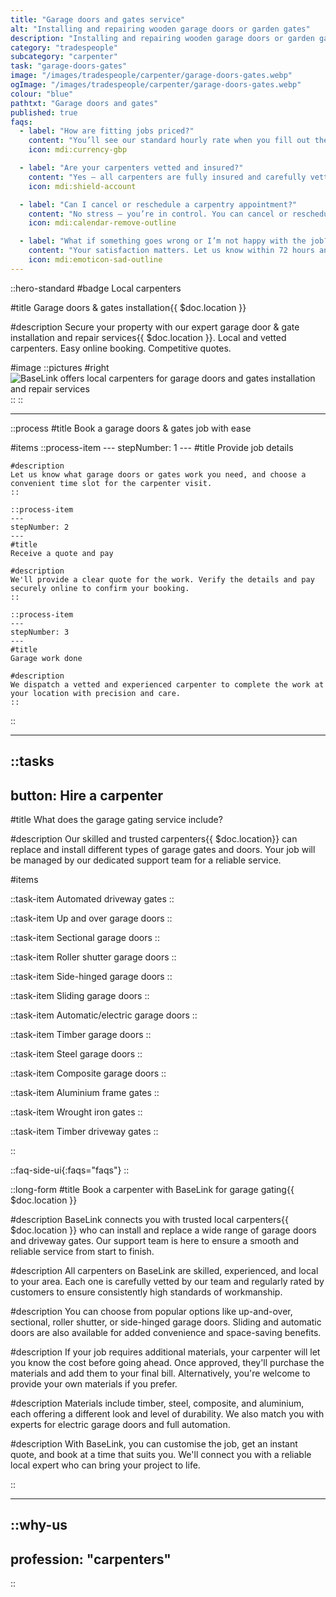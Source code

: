 ```yaml
---
title: "Garage doors and gates service"
alt: "Installing and repairing wooden garage doors or garden gates"
description: "Installing and repairing wooden garage doors or garden gates"
category: "tradespeople"
subcategory: "carpenter"
task: "garage-doors-gates"
image: "/images/tradespeople/carpenter/garage-doors-gates.webp"
ogImage: "/images/tradespeople/carpenter/garage-doors-gates.webp"
colour: "blue"
pathtxt: "Garage doors and gates"
published: true
faqs:
  - label: "How are fitting jobs priced?"
    content: "You’ll see our standard hourly rate when you fill out the form, but final pricing depends on the scope of work. Once submitted, we’ll review the details and get back to you with a tailored quote and estimated time to complete the job. The minimum booking is one hour."
    icon: mdi:currency-gbp

  - label: "Are your carpenters vetted and insured?"
    content: "Yes – all carpenters are fully insured and carefully vetted. We run background checks, interview each candidate, and assess their experience before they join BaseLink. But it doesn’t stop there – we collect ongoing feedback after every clean to make sure only the best stick around. So you get safe, reliable service every time."
    icon: mdi:shield-account

  - label: "Can I cancel or reschedule a carpentry appointment?"
    content: "No stress – you’re in control. You can cancel or reschedule your booking anytime up to 24 hours before the clean, free of charge. Just log in to your account and manage everything online in a few clicks. Need to make a last-minute change? We’ll do our best to help – just get in touch."
    icon: mdi:calendar-remove-outline

  - label: "What if something goes wrong or I’m not happy with the job?"
    content: "Your satisfaction matters. Let us know within 72 hours and we’ll put things right with another visit free of charge. We review feedback after every job to keep our service standards high."
    icon: mdi:emoticon-sad-outline
---
```


::hero-standard
#badge
Local carpenters

#title
Garage doors & gates installation{{ $doc.location }}

#description
Secure your property with our expert garage door & gate installation and repair services{{ $doc.location }}. Local and vetted carpenters. Easy online booking. Competitive quotes.

#image
    ::pictures
    #right
    ![BaseLink offers local carpenters for garage doors and gates installation and repair services](/images/tradespeople/carpenter/garage-doors-gates.webp)
    ::
::

---

::process
#title
Book a garage doors & gates job with ease

#items
    ::process-item
    ---
    stepNumber: 1
    ---
    #title
    Provide job details

    #description
    Let us know what garage doors or gates work you need, and choose a convenient time slot for the carpenter visit.
    ::
    
    ::process-item
    ---
    stepNumber: 2
    ---
    #title
    Receive a quote and pay

    #description
    We'll provide a clear quote for the work. Verify the details and pay securely online to confirm your booking.
    ::

    ::process-item
    ---
    stepNumber: 3
    ---
    #title
    Garage work done

    #description
    We dispatch a vetted and experienced carpenter to complete the work at your location with precision and care.
    ::
::

---

::tasks
---
button: Hire a carpenter
---

#title
What does the garage gating service include?

#description
Our skilled and trusted carpenters{{ $doc.location}} can replace and install different types of garage gates and doors. Your job will be managed by our dedicated support team for a reliable service.

#items

  ::task-item
  Automated driveway gates
  ::

  ::task-item
  Up and over garage doors
  ::

  ::task-item
  Sectional garage doors
  ::

  ::task-item
  Roller shutter garage doors
  ::

  ::task-item
  Side-hinged garage doors
  ::

  ::task-item
  Sliding garage doors
  ::

  ::task-item
  Automatic/electric garage doors
  ::

  ::task-item
  Timber garage doors
  ::

  ::task-item
  Steel garage doors
  ::

  ::task-item
  Composite garage doors
  ::

  ::task-item
  Aluminium frame gates
  ::

  ::task-item
  Wrought iron gates
  ::

  ::task-item
  Timber driveway gates
  ::

::


::faq-side-ui{:faqs="faqs"}
::


::long-form
#title
Book a carpenter with BaseLink for garage gating{{ $doc.location }}

#description
BaseLink connects you with trusted local carpenters{{ $doc.location }} who can install and replace a wide range of garage doors and driveway gates. Our support team is here to ensure a smooth and reliable service from start to finish.

#description
All carpenters on BaseLink are skilled, experienced, and local to your area. Each one is carefully vetted by our team and regularly rated by customers to ensure consistently high standards of workmanship.

#description
You can choose from popular options like up-and-over, sectional, roller shutter, or side-hinged garage doors. Sliding and automatic doors are also available for added convenience and space-saving benefits.

#description
If your job requires additional materials, your carpenter will let you know the cost before going ahead. Once approved, they'll purchase the materials and add them to your final bill. Alternatively, you're welcome to provide your own materials if you prefer.

#description
Materials include timber, steel, composite, and aluminium, each offering a different look and level of durability. We also match you with experts for electric garage doors and full automation.

#description
With BaseLink, you can customise the job, get an instant quote, and book at a time that suits you. We'll connect you with a reliable local expert who can bring your project to life.

::

---

::why-us
---
profession: "carpenters"
---
::